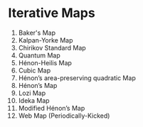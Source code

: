 # Iterative Maps

1. Baker's Map
2. Kalpan-Yorke Map
3. Chirikov Standard Map
4. Quantum Map
5. Hénon-Heilis Map
6. Cubic Map
7. Hénon’s area-preserving quadratic Map
8. Hénon’s Map
9. Lozi Map
10. Ideka Map
11. Modified Hénon’s Map
12. Web Map (Periodically-Kicked)

